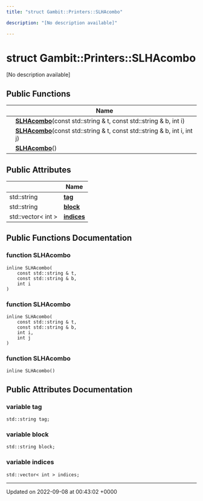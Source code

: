 ```yaml
---
title: "struct Gambit::Printers::SLHAcombo"

description: "[No description available]"

---
```


# struct Gambit::Printers::SLHAcombo



[No description available]

## Public Functions

|                | Name           |
| -------------- | -------------- |
| | **[SLHAcombo](/documentation/code/classes/structgambit_1_1printers_1_1slhacombo/#function-slhacombo)**(const std::string & t, const std::string & b, int i) |
| | **[SLHAcombo](/documentation/code/classes/structgambit_1_1printers_1_1slhacombo/#function-slhacombo)**(const std::string & t, const std::string & b, int i, int j) |
| | **[SLHAcombo](/documentation/code/classes/structgambit_1_1printers_1_1slhacombo/#function-slhacombo)**() |

## Public Attributes

|                | Name           |
| -------------- | -------------- |
| std::string | **[tag](/documentation/code/classes/structgambit_1_1printers_1_1slhacombo/#variable-tag)**  |
| std::string | **[block](/documentation/code/classes/structgambit_1_1printers_1_1slhacombo/#variable-block)**  |
| std::vector< int > | **[indices](/documentation/code/classes/structgambit_1_1printers_1_1slhacombo/#variable-indices)**  |

## Public Functions Documentation

### function SLHAcombo

```
inline SLHAcombo(
    const std::string & t,
    const std::string & b,
    int i
)
```


### function SLHAcombo

```
inline SLHAcombo(
    const std::string & t,
    const std::string & b,
    int i,
    int j
)
```


### function SLHAcombo

```
inline SLHAcombo()
```


## Public Attributes Documentation

### variable tag

```
std::string tag;
```


### variable block

```
std::string block;
```


### variable indices

```
std::vector< int > indices;
```


-------------------------------

Updated on 2022-09-08 at 00:43:02 +0000